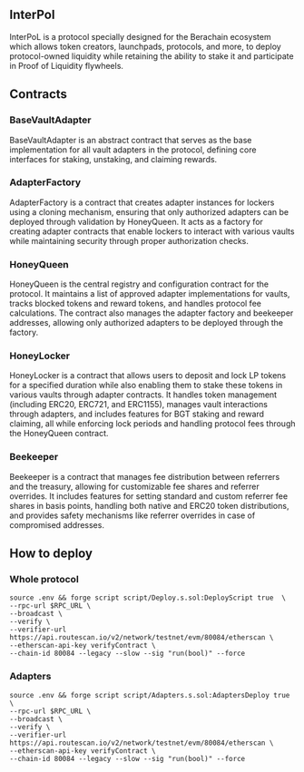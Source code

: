 ## InterPol

InterPoL is a protocol specially designed for the Berachain ecosystem which allows token creators, launchpads, protocols, and more, to deploy protocol-owned liquidity while retaining the ability to stake it and participate in Proof of Liquidity flywheels.

## Contracts

### BaseVaultAdapter

BaseVaultAdapter is an abstract contract that serves as the base implementation for all vault adapters in the protocol, defining core interfaces for staking, unstaking, and claiming rewards.

### AdapterFactory

AdapterFactory is a contract that creates adapter instances for lockers using a cloning mechanism, ensuring that only authorized adapters can be deployed through validation by HoneyQueen. It acts as a factory for creating adapter contracts that enable lockers to interact with various vaults while maintaining security through proper authorization checks.

### HoneyQueen

HoneyQueen is the central registry and configuration contract for the protocol. It maintains a list of approved adapter implementations for vaults, tracks blocked tokens and reward tokens, and handles protocol fee calculations. The contract also manages the adapter factory and beekeeper addresses, allowing only authorized adapters to be deployed through the factory.

### HoneyLocker

HoneyLocker is a contract that allows users to deposit and lock LP tokens for a specified duration while also enabling them to stake these tokens in various vaults through adapter contracts. It handles token management (including ERC20, ERC721, and ERC1155), manages vault interactions through adapters, and includes features for BGT staking and reward claiming, all while enforcing lock periods and handling protocol fees through the HoneyQueen contract.

### Beekeeper

Beekeeper is a contract that manages fee distribution between referrers and the treasury, allowing for customizable fee shares and referrer overrides. It includes features for setting standard and custom referrer fee shares in basis points, handling both native and ERC20 token distributions, and provides safety mechanisms like referrer overrides in case of compromised addresses.


## How to deploy

### Whole protocol

```
source .env && forge script script/Deploy.s.sol:DeployScript true  \
--rpc-url $RPC_URL \
--broadcast \
--verify \
--verifier-url https://api.routescan.io/v2/network/testnet/evm/80084/etherscan \
--etherscan-api-key verifyContract \
--chain-id 80084 --legacy --slow --sig "run(bool)" --force
```

### Adapters

```
source .env && forge script script/Adapters.s.sol:AdaptersDeploy true  \
--rpc-url $RPC_URL \
--broadcast \
--verify \
--verifier-url https://api.routescan.io/v2/network/testnet/evm/80084/etherscan \
--etherscan-api-key verifyContract \
--chain-id 80084 --legacy --slow --sig "run(bool)" --force
```

<!-- ### Beekeeper

```
source .env && forge script script/Beekeeper.s.sol:BeekeeperDeploy \
--rpc-url https://bartio.rpc.berachain.com \
--broadcast \
--verify \
--verifier-url https://api.routescan.io/v2/network/testnet/evm/80084/etherscan \
--etherscan-api-key verifyContract \
--chain-id 80084 --legacy --slow
```

### Honey Queen

```
source .env && forge script script/HoneyQueen.s.sol:HoneyQueenDeploy \
--rpc-url https://bartio.rpc.berachain.com \
--broadcast \
--verify \
--verifier-url https://api.routescan.io/v2/network/testnet/evm/80084/etherscan \
--etherscan-api-key verifyContract \
--chain-id 80084 --legacy --slow
```

### Factory

```
source .env && forge script script/LockerFactory.s.sol:LockerFactoryDeploy \
--rpc-url https://bartio.rpc.berachain.com \
--broadcast \
--verify \
--verifier-url https://api.routescan.io/v2/network/testnet/evm/80084/etherscan \
--etherscan-api-key verifyContract \
--chain-id 80084 --legacy --slow
``` -->

